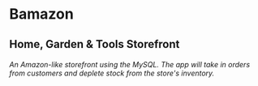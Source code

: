 # Bamazon
## Home, Garden &amp; Tools Storefront

###### An Amazon-like storefront using the MySQL. The app will take in orders from customers and deplete stock from the store's inventory.